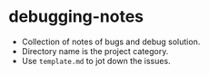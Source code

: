 # debugging-notes
* Collection of notes of bugs and debug solution.
* Directory name is the project category. 
* Use `template.md` to jot down the issues. 
